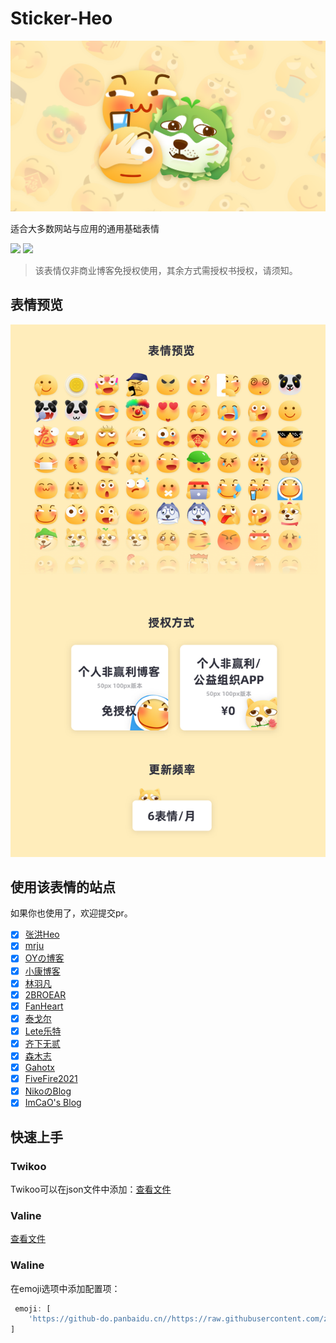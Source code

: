 # Sticker-Heo

![](/img/banner.png)

适合大多数网站与应用的通用基础表情

[![](https://img.shields.io/npm/v/sticker-heo)](https://www.npmjs.com/package/sticker-heo)
[![](https://img.shields.io/github/v/release/zhheo/sticker-heo)](https://github.com/zhheo/Sticker-Heo/releases)

> 该表情仅非商业博客免授权使用，其余方式需授权书授权，请须知。

## 表情预览

![](/img/all-aticker-cn.png)

## 使用该表情的站点

如果你也使用了，欢迎提交pr。

- [x] [张洪Heo](https://blog.zhheo.com/)
- [x] [mrju](https://mrju.cn/)
- [x] [OYの博客](https://oy6090.top/)
- [x] [小康博客](https://www.antmoe.com/)
- [x] [林羽凡](https://www.linyufan.com/)
- [x] [2BROEAR](https://blog.2broear.com/)
- [x] [FanHeart](https://hesifan.top/)
- [x] [泰戈尔](https://www.iftiger.com/)
- [x] [Lete乐特](https://blog.lete114.top/)
- [x] [齐下无贰](https://weidows.github.io/)
- [x] [森木志](https://imxxz.cn/)  
- [x] [Gahotx](https://gahotx.cn/)
- [x] [FiveFire2021](https://fivefire2021.github.io/)
- [x] [NikoのBlog](https://niko-karen.github.io)
- [x] [ImCaO's Blog](https://www.imcao.cn)

## 快速上手

### Twikoo

Twikoo可以在json文件中添加：[查看文件](/twikoo.json)

### Valine

[查看文件](/valine.json)

### Waline
在emoji选项中添加配置项：
```js
 emoji: [
    'https://github-do.panbaidu.cn//https://raw.githubusercontent.com/zhheo/Sticker-Heo/main/Sticker-100/',
]
```
